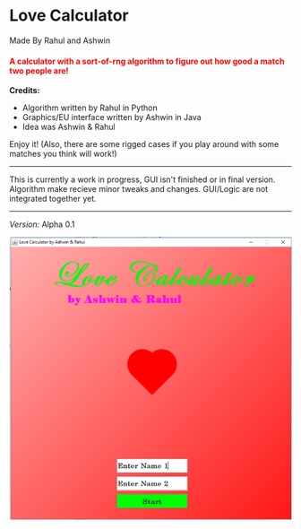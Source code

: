 # Love Calculator
Made By Rahul and Ashwin

<h4 style = "color:red"> A calculator with a sort-of-rng algorithm to figure out how good a match two people are! </h1>

<strong> Credits: </strong>
<ul> 
 <li> Algorithm written by Rahul in Python </li>

 <li> Graphics/EU interface written by Ashwin in Java </li>

 <li> Idea was Ashwin & Rahul </li>
</ul>

Enjoy it!
(Also, there are some rigged cases if you play around with some matches you think will work!)
<hr>

This is currently a work in progress, GUI isn't finished or in final version. Algorithm make recieve minor tweaks and changes. GUI/Logic are not integrated together yet. 
<hr>

<em> Version: </em> Alpha 0.1


<img src="https://github.com/rahulaggarwal965/Love_Calculator_rigged/blob/master/Love%20Calculator%20Graphics/Example.PNG" />
